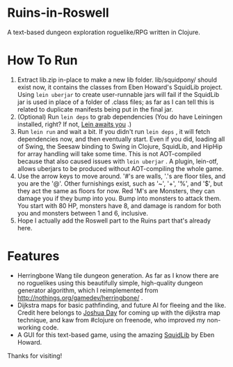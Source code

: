 Ruins-in-Roswell
================

A text-based dungeon exploration roguelike/RPG written in Clojure.

How To Run
==========

1.  Extract lib.zip in-place to make a new lib folder.  lib/squidpony/ should exist now, it contains
the classes from Eben Howard's SquidLib project.  Using `lein uberjar` to create user-runnable jars 
will fail if the SquidLib jar is used in place of a folder of .class files; as
far as I can tell this is related to duplicate manifests being put in the final jar.
2.  (Optional) Run `lein deps` to grab dependencies (You do have Leiningen installed, right?  If not,
[Lein awaits you](http://leiningen.org/) .)
3.  Run `lein run` and wait a bit.  If you didn't run `lein deps` , it will fetch dependencies now, and then eventually
start.  Even if you did, loading all of Swing, the Seesaw binding to Swing in Clojure, SquidLib, and HipHip for array
handling will take some time.  This is not AOT-compiled because that also caused issues with `lein uberjar` .
A plugin, lein-otf, allows uberjars to be produced without AOT-compiling the whole game.
4.  Use the arrow keys to move around.  '#'s are walls, '.'s are floor tiles, and you are the '@'.  Other furnishings
exist, such as '~', '+', '%', and '$', but they act the same as floors for now.
Red 'M's are Monsters, they can damage you if they bump into you.
Bump into monsters to attack them.  You start with 80 HP, monsters have 8, and damage is random
for both you and monsters between 1 and 6, inclusive.
5.  Hope I actually add the Roswell part to the Ruins part that's already here.

Features
========

+ Herringbone Wang tile dungeon generation.  As far as I know there are no roguelikes using this beautifully simple,
high-quality dungeon generator algorithm, which I reimplemented
from <http://nothings.org/gamedev/herringbone/> .
+ Dijkstra maps for basic pathfinding, and future AI for fleeing and the like.
Credit here belongs to [Joshua Day](https://github.com/joshuaday) for coming up with the dijkstra map
technique, and kaw from #clojure on freenode, who improved my non-working code.
+ A GUI for this text-based game, using the amazing [SquidLib](https://github.com/SquidPony/SquidLib) by Eben Howard.

Thanks for visiting!
